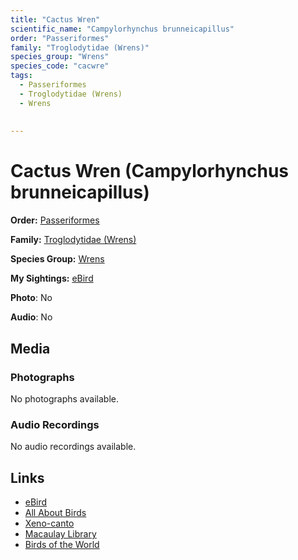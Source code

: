 ```yaml
---
title: "Cactus Wren"
scientific_name: "Campylorhynchus brunneicapillus"
order: "Passeriformes"
family: "Troglodytidae (Wrens)"
species_group: "Wrens"
species_code: "cacwre"
tags: 
  - Passeriformes
  - Troglodytidae (Wrens)
  - Wrens
  
  
---
```


# Cactus Wren (Campylorhynchus brunneicapillus)

**Order:** [Passeriformes](/tags/passeriformes)

**Family:** [Troglodytidae (Wrens)](/tags/troglodytidae-wrens)

**Species Group:** [Wrens](/tags/wrens)

**My Sightings:** [eBird](https://ebird.org/lifelist?r=world&time=life&spp=cacwre)

**Photo**: No 

**Audio**: No

## Media
### Photographs
No photographs available.

### Audio Recordings
No audio recordings available.

## Links
* [eBird](https://ebird.org/species/cacwre) 
* [All About Birds](https://www.allaboutbirds.org/guide/cacwre) 
* [Xeno-canto](https://www.xeno-canto.org/species/campylorhynchus-brunneicapillus) 
* [Macaulay Library](https://search.macaulaylibrary.org/catalog?taxonCode=cacwre&sort=rating_rank_desc)
* [Birds of the World](https://birdsoftheworld.org/bow/species/cacwre)
